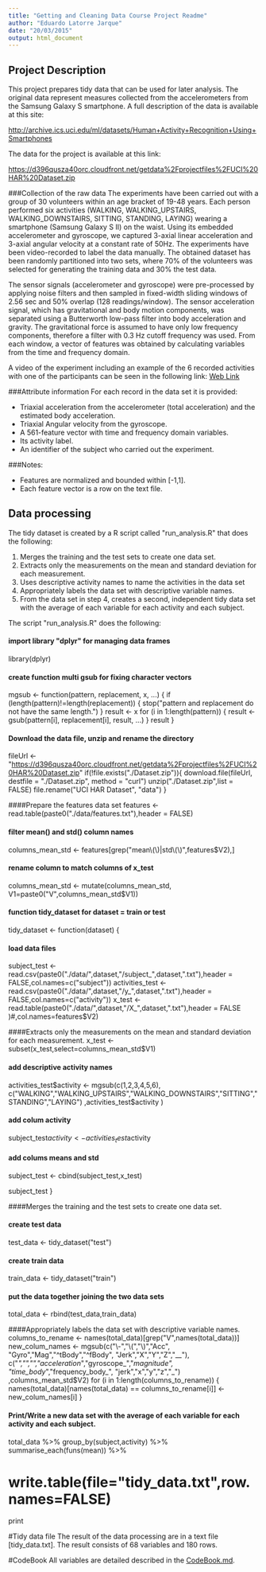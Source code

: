 ```yaml
---
title: "Getting and Cleaning Data Course Project Readme"
author: "Eduardo Latorre Jarque"
date: "20/03/2015"
output: html_document
---
```



## Project Description
This project prepares tidy data that can be used for later analysis. The original data represent measures collected from the accelerometers from the Samsung Galaxy S smartphone. A full description of the data is available at this site: 

http://archive.ics.uci.edu/ml/datasets/Human+Activity+Recognition+Using+Smartphones 

The data for the project is available at this link: 

https://d396qusza40orc.cloudfront.net/getdata%2Fprojectfiles%2FUCI%20HAR%20Dataset.zip 

###Collection of the raw data
The experiments have been carried out with a group of 30 volunteers within an age bracket of 19-48 years.  Each person performed six activities (WALKING, WALKING_UPSTAIRS, WALKING_DOWNSTAIRS, SITTING, STANDING, LAYING) wearing a smartphone (Samsung Galaxy S II) on the waist. Using its embedded accelerometer and gyroscope, we captured 3-axial linear acceleration and 3-axial angular velocity at a constant rate of 50Hz. The experiments have been video-recorded to label the data manually. The obtained dataset has been randomly partitioned into two sets, where 70% of the volunteers was selected for generating the training data and 30% the test data. 

The sensor signals (accelerometer and gyroscope) were pre-processed by applying noise filters and then sampled in fixed-width sliding windows of 2.56 sec and 50% overlap (128 readings/window). The sensor acceleration signal, which has gravitational and body motion components, was separated using a Butterworth low-pass filter into body acceleration and gravity. The gravitational force is assumed to have only low frequency components, therefore a filter with 0.3 Hz cutoff frequency was used. From each window, a vector of features was obtained by calculating variables from the time and frequency domain.

A video of the experiment including an example of the 6 recorded activities with one of the participants can be seen in the following link: [Web Link](https://www.youtube.com/watch?v=XOEN9W05_4A)

###Attribute information
For each record in the data set it is provided: 
- Triaxial acceleration from the accelerometer (total acceleration) and the estimated body acceleration. 
- Triaxial Angular velocity from the gyroscope. 
- A 561-feature vector with time and frequency domain variables. 
- Its activity label. 
- An identifier of the subject who carried out the experiment.

###Notes: 
- Features are normalized and bounded within [-1,1].
- Each feature vector is a row on the text file.

## Data processing
The tidy dataset is created by a R script called "run_analysis.R" that does the following:
 1. Merges the training and the test sets to create one data set.
 2. Extracts only the measurements on the mean and standard deviation for 
    each measurement. 
 3. Uses descriptive activity names to name the activities in the data set
 4. Appropriately labels the data set with descriptive variable names. 
 5. From the data set in step 4, creates a second, independent tidy data 
    set with the average of each variable for each activity and each subject.

The script "run_analysis.R" does the following:

#### import library "dplyr" for managing data frames
library(dplyr)

#### create function multi gsub for fixing character vectors
mgsub <- function(pattern, replacement, x, ...) {
  if (length(pattern)!=length(replacement)) {
    stop("pattern and replacement do not have the same length.")
  }
  result <- x
  for (i in 1:length(pattern)) {
    result <- gsub(pattern[i], replacement[i], result, ...)
  }
  result
}

#### Download the data file, unzip and rename the directory
fileUrl <- "https://d396qusza40orc.cloudfront.net/getdata%2Fprojectfiles%2FUCI%20HAR%20Dataset.zip"
if(!file.exists("./Dataset.zip")){
  download.file(fileUrl, destfile = "./Dataset.zip", method = "curl")
  unzip("./Dataset.zip",list = FALSE)
  file.rename("UCI HAR Dataset", "data")
}

####Prepare the features data set 
features <- read.table(paste0("./data/features.txt"),header = FALSE)
#### filter mean() and std() column names
columns_mean_std <- features[grep("mean\\(\\)|std\\(\\)",features$V2),]
#### rename column to match columns of x_test
columns_mean_std <- mutate(columns_mean_std, V1=paste0("V",columns_mean_std$V1))

#### function tidy_dataset for dataset = train or test 
tidy_dataset <- function(dataset) {
  #### load data files
  subject_test <- read.csv(paste0("./data/",dataset,"/subject_",dataset,".txt"),header = FALSE,col.names=c("subject"))
  activities_test <- read.csv(paste0("./data/",dataset,"/y_",dataset,".txt"),header = FALSE,col.names=c("activity")) 
  x_test <- read.table(paste0("./data/",dataset,"/X_",dataset,".txt"),header = FALSE )#,col.names=features$V2) 

  ####Extracts only the measurements on the mean and standard deviation for each measurement. 
  x_test <- subset(x_test,select=columns_mean_std$V1)

  #### add descriptive activity names
  activities_test$activity <- mgsub(c(1,2,3,4,5,6),
                                    c("WALKING","WALKING_UPSTAIRS","WALKING_DOWNSTAIRS","SITTING","STANDING","LAYING")
                                    ,activities_test$activity
  )

  #### add colum activity
  subject_test$activity <- activities_test$activity
  #### add colums means and std
  subject_test <- cbind(subject_test,x_test)

  subject_test
}

####Merges the training and the test sets to create one data set.
#### create test data
test_data <- tidy_dataset("test")
#### create train data
train_data <- tidy_dataset("train")
#### put the data together joining the two data sets
total_data <- rbind(test_data,train_data)

####Appropriately labels the data set with descriptive variable names. 
columns_to_rename <- names(total_data)[grep("V",names(total_data))]
new_colum_names <- mgsub(c("\\-","\\(","\\)","Acc", "Gyro","Mag","^tBody","^fBody",
                           "Jerk","X","Y","Z","__"), 
                         c("_","","","acceleration_","gyroscope_","_magnitude", "time_body_","frequency_body_",
                           "jerk","x","y","z","_")
                         ,columns_mean_std$V2)
for (i in 1:length(columns_to_rename)) {
  names(total_data)[names(total_data) == columns_to_rename[i]] <- new_colum_names[i]
}

#### Print/Write a new data set with the average of each variable for each activity and each subject.
total_data %>%
  group_by(subject,activity) %>%
  summarise_each(funs(mean)) %>%
  # write.table(file="tidy_data.txt",row.names=FALSE)
  print
  


#Tidy data file
The result of the data processing are in a text file [tidy_data.txt]. The result consists of 68 variables and 180 rows. 

#CodeBook
All variables are detailed described in the [CodeBook.md](https://github.com/eduardIOC/Getting-and-Cleaning-Data-Course-Project/blob/master/CodeBook.md). 

